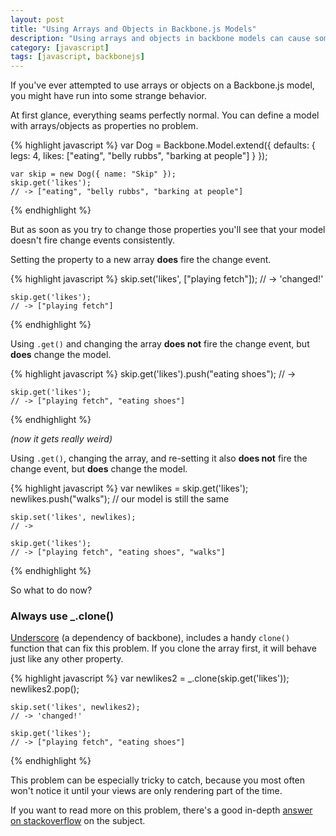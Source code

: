 ```yaml
---
layout: post
title: "Using Arrays and Objects in Backbone.js Models"
description: "Using arrays and objects in backbone models can cause some tricky behavior with how the model fires change events. Here's how to fix it."
category: [javascript]
tags: [javascript, backbonejs]
---
```


If you've ever attempted to use arrays or objects on a Backbone.js model, you might have run into some strange behavior.

At first glance, everything seams perfectly normal. You can define a model with arrays/objects as properties no problem.

{% highlight javascript %}
    var Dog = Backbone.Model.extend({
        defaults: {
            legs: 4,
            likes: ["eating", "belly rubbs", "barking at people"]
        }
    });

    var skip = new Dog({ name: "Skip" });
    skip.get('likes');
    // -> ["eating", "belly rubbs", "barking at people"]
{% endhighlight %}
	
But as soon as you try to change those properties you'll see that your model doesn't fire change events consistently.

Setting the property to a new array __does__ fire the change event.

{% highlight javascript %}
    skip.set('likes', ["playing fetch"]);
    // -> 'changed!'

    skip.get('likes');
    // -> ["playing fetch"]
{% endhighlight %}

Using `.get()` and changing the array __does not__ fire the change event, but __does__ change the model.

{% highlight javascript %}
    skip.get('likes').push("eating shoes");
    // ->

    skip.get('likes');
    // -> ["playing fetch", "eating shoes"]
{% endhighlight %}

_(now it gets really weird)_

Using `.get()`, changing the array, and re-setting it also __does not__ fire the change event, but __does__ change the model.

{% highlight javascript %}
    var newlikes = skip.get('likes');
    newlikes.push("walks");
    // our model is still the same

    skip.set('likes', newlikes);
    // ->

    skip.get('likes');
    // -> ["playing fetch", "eating shoes", "walks"]
{% endhighlight %}

So what to do now?

### Always use _.clone()

[Underscore](http://underscorejs.org/ "underscorejs.org") (a dependency of backbone), includes a handy `clone()` function that can fix this problem. If you clone the array first, it will behave just like any other property.

{% highlight javascript %}
    var newlikes2 = _.clone(skip.get('likes'));
    newlikes2.pop();

    skip.set('likes', newlikes2);
    // -> 'changed!'

    skip.get('likes');
    // -> ["playing fetch", "eating shoes"]
{% endhighlight %}
	
This problem can be especially tricky to catch, because you most often won't notice it until your views are only rendering part of the time.

If you want to read more on this problem, there's a good in-depth [answer on stackoverflow](http://stackoverflow.com/questions/11661380/does-backbone-models-this-get-copy-an-entire-array-or-point-to-the-same-array "stackoverflow.com/questions/11661380") on the subject.
